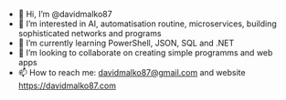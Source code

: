 - 👋 Hi, I’m @davidmalko87
- 👀 I’m interested in AI, automatisation routine, microservices, building sophisticated networks and programs
- 🌱 I’m currently learning PowerShell, JSON, SQL and .NET
- 💞️ I’m looking to collaborate on creating simple programms and web apps
- 📫 How to reach me: davidmalko87@gmail.com and website https://davidmalko87.com
